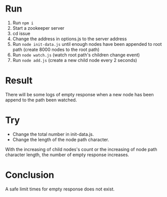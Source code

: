 # Run

1. Run `npm i`
2. Start a zookeeper server
2. cd issue
3. Change the address in options.js to the server address
3. Run `node init-data.js` until enough nodes have been appended to root path (create 8000 nodes to the root path)
4. Run `node watch.js` (watch root path's children change event)
5. Run `node add.js` (create a new child node every 2 seconds)

# Result

There will be some logs of empty response when a new node has been append to the path been watched.

# Try

* Change the total number in init-data.js.
* Change the length of the node path character.

With the increasing of child nodes's count or the increasing of node path character length, the number of empty response increases.

# Conclusion

A safe limit times for empty response does not exist.